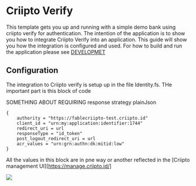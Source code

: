 # Criipto Verify 

This template gets you up and running with a simple demo bank using criipto verify for authentication. The intention of the application is to show you how to integrate Criipto Verify into an application. This guide will show you how the integration is configured and used. For how to build and run the application please see [DEVELOPMET](/DEVELOPMENT.md)

## Configuration

The integration to Criipto verify is setup up in the file Identity.fs. THe important part is this block of code


SOMETHING ABOUT REQUIRING response strategy plainJson

```F#
{
    authority = "https://fablecriipto-test.criipto.id"               
    client_id = "urn:my:application:identifier:1744"               
    redirect_uri = url            
    responseType = "id_token" 
    post_logout_redirect_uri = url           
    acr_values = "urn:grn:authn:dk:mitid:low"
} 
```

All the values in this block are in pne way or another reflected in the [Criipto management UI][https://manage.criipto.id/]

![](domain.png)